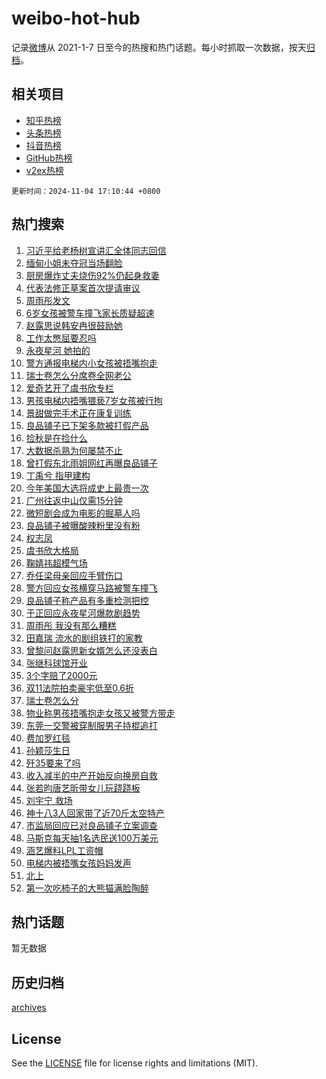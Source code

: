 # weibo-hot-hub

记录[微博](https://www.weibo.com)从 2021-1-7 日至今的热搜和热门话题。每小时抓取一次数据，按天[归档](archives)。

## 相关项目

- [知乎热榜](https://github.com/lonnyzhang423/zhihu-hot-hub)
- [头条热榜](https://github.com/lonnyzhang423/toutiao-hot-hub)
- [抖音热榜](https://github.com/lonnyzhang423/douyin-hot-hub)
- [GitHub热榜](https://github.com/lonnyzhang423/github-hot-hub)
- [v2ex热榜](https://github.com/lonnyzhang423/v2ex-hot-hub)


`更新时间：2024-11-04 17:10:44 +0800`

## 热门搜索

1. [习近平给老杨树宣讲汇全体同志回信](https://m.weibo.cn/search?containerid=100103type%3D1%26t%3D10%26q%3D%23%E4%B9%A0%E8%BF%91%E5%B9%B3%E7%BB%99%E8%80%81%E6%9D%A8%E6%A0%91%E5%AE%A3%E8%AE%B2%E6%B1%87%E5%85%A8%E4%BD%93%E5%90%8C%E5%BF%97%E5%9B%9E%E4%BF%A1%23&stream_entry_id=51&isnewpage=1&extparam=seat%3D1%26cate%3D10103%26pos%3D0%26q%3D%2523%25E4%25B9%25A0%25E8%25BF%2591%25E5%25B9%25B3%25E7%25BB%2599%25E8%2580%2581%25E6%259D%25A8%25E6%25A0%2591%25E5%25AE%25A3%25E8%25AE%25B2%25E6%25B1%2587%25E5%2585%25A8%25E4%25BD%2593%25E5%2590%258C%25E5%25BF%2597%25E5%259B%259E%25E4%25BF%25A1%2523%26filter_type%3Drealtimehot%26stream_entry_id%3D51%26c_type%3D51%26dgr%3D0%26display_time%3D1730711443%26pre_seqid%3D173071144321400590113)
1. [缅甸小姐未夺冠当场翻脸](https://m.weibo.cn/search?containerid=100103type%3D1%26t%3D10%26q%3D%23%E7%BC%85%E7%94%B8%E5%B0%8F%E5%A7%90%E6%9C%AA%E5%A4%BA%E5%86%A0%E5%BD%93%E5%9C%BA%E7%BF%BB%E8%84%B8%23&stream_entry_id=31&isnewpage=1&extparam=seat%3D1%26cate%3D5001%26stream_entry_id%3D31%26lcate%3D5001%26pos%3D0%26realpos%3D1%26q%3D%2523%25E7%25BC%2585%25E7%2594%25B8%25E5%25B0%258F%25E5%25A7%2590%25E6%259C%25AA%25E5%25A4%25BA%25E5%2586%25A0%25E5%25BD%2593%25E5%259C%25BA%25E7%25BF%25BB%25E8%2584%25B8%2523%26dgr%3D0%26c_type%3D31%26band_rank%3D1%26flag%3D1%26filter_type%3Drealtimehot%26display_time%3D1730711443%26pre_seqid%3D173071144321400590113)
1. [厨房爆炸丈夫烧伤92%仍起身救妻](https://m.weibo.cn/search?containerid=100103type%3D1%26t%3D10%26q%3D%23%E5%8E%A8%E6%88%BF%E7%88%86%E7%82%B8%E4%B8%88%E5%A4%AB%E7%83%A7%E4%BC%A492%25%E4%BB%8D%E8%B5%B7%E8%BA%AB%E6%95%91%E5%A6%BB%23&stream_entry_id=31&isnewpage=1&extparam=seat%3D1%26cate%3D5001%26stream_entry_id%3D31%26lcate%3D5001%26pos%3D1%26realpos%3D2%26q%3D%2523%25E5%258E%25A8%25E6%2588%25BF%25E7%2588%2586%25E7%2582%25B8%25E4%25B8%2588%25E5%25A4%25AB%25E7%2583%25A7%25E4%25BC%25A492%2525%25E4%25BB%258D%25E8%25B5%25B7%25E8%25BA%25AB%25E6%2595%2591%25E5%25A6%25BB%2523%26dgr%3D0%26c_type%3D31%26band_rank%3D2%26flag%3D1%26filter_type%3Drealtimehot%26display_time%3D1730711443%26pre_seqid%3D173071144321400590113)
1. [代表法修正草案首次提请审议](https://m.weibo.cn/search?containerid=100103type%3D1%26t%3D10%26q%3D%23%E4%BB%A3%E8%A1%A8%E6%B3%95%E4%BF%AE%E6%AD%A3%E8%8D%89%E6%A1%88%E9%A6%96%E6%AC%A1%E6%8F%90%E8%AF%B7%E5%AE%A1%E8%AE%AE%23&stream_entry_id=31&isnewpage=1&extparam=seat%3D1%26cate%3D5001%26stream_entry_id%3D31%26lcate%3D5001%26pos%3D2%26realpos%3D3%26q%3D%2523%25E4%25BB%25A3%25E8%25A1%25A8%25E6%25B3%2595%25E4%25BF%25AE%25E6%25AD%25A3%25E8%258D%2589%25E6%25A1%2588%25E9%25A6%2596%25E6%25AC%25A1%25E6%258F%2590%25E8%25AF%25B7%25E5%25AE%25A1%25E8%25AE%25AE%2523%26dgr%3D0%26c_type%3D31%26band_rank%3D3%26flag%3D1%26filter_type%3Drealtimehot%26display_time%3D1730711443%26pre_seqid%3D173071144321400590113)
1. [周雨彤发文](https://m.weibo.cn/search?containerid=100103type%3D1%26t%3D10%26q%3D%23%E5%91%A8%E9%9B%A8%E5%BD%A4%E5%8F%91%E6%96%87%23&stream_entry_id=31&isnewpage=1&extparam=seat%3D1%26cate%3D5001%26stream_entry_id%3D31%26lcate%3D5001%26pos%3D3%26realpos%3D4%26q%3D%2523%25E5%2591%25A8%25E9%259B%25A8%25E5%25BD%25A4%25E5%258F%2591%25E6%2596%2587%2523%26dgr%3D0%26c_type%3D31%26band_rank%3D4%26flag%3D2%26filter_type%3Drealtimehot%26display_time%3D1730711443%26pre_seqid%3D173071144321400590113)
1. [6岁女孩被警车撞飞家长质疑超速](https://m.weibo.cn/search?containerid=100103type%3D1%26t%3D10%26q%3D%236%E5%B2%81%E5%A5%B3%E5%AD%A9%E8%A2%AB%E8%AD%A6%E8%BD%A6%E6%92%9E%E9%A3%9E%E5%AE%B6%E9%95%BF%E8%B4%A8%E7%96%91%E8%B6%85%E9%80%9F%23&stream_entry_id=31&isnewpage=1&extparam=seat%3D1%26cate%3D5001%26stream_entry_id%3D31%26lcate%3D5001%26pos%3D4%26realpos%3D5%26q%3D%25236%25E5%25B2%2581%25E5%25A5%25B3%25E5%25AD%25A9%25E8%25A2%25AB%25E8%25AD%25A6%25E8%25BD%25A6%25E6%2592%259E%25E9%25A3%259E%25E5%25AE%25B6%25E9%2595%25BF%25E8%25B4%25A8%25E7%2596%2591%25E8%25B6%2585%25E9%2580%259F%2523%26dgr%3D0%26c_type%3D31%26band_rank%3D5%26flag%3D1%26filter_type%3Drealtimehot%26display_time%3D1730711443%26pre_seqid%3D173071144321400590113)
1. [赵露思说韩安冉很鼓励她](https://m.weibo.cn/search?containerid=100103type%3D1%26t%3D10%26q%3D%23%E8%B5%B5%E9%9C%B2%E6%80%9D%E8%AF%B4%E9%9F%A9%E5%AE%89%E5%86%89%E5%BE%88%E9%BC%93%E5%8A%B1%E5%A5%B9%23&stream_entry_id=31&isnewpage=1&extparam=seat%3D1%26cate%3D5001%26stream_entry_id%3D31%26lcate%3D5001%26pos%3D5%26realpos%3D6%26q%3D%2523%25E8%25B5%25B5%25E9%259C%25B2%25E6%2580%259D%25E8%25AF%25B4%25E9%259F%25A9%25E5%25AE%2589%25E5%2586%2589%25E5%25BE%2588%25E9%25BC%2593%25E5%258A%25B1%25E5%25A5%25B9%2523%26dgr%3D0%26c_type%3D31%26band_rank%3D6%26flag%3D2%26filter_type%3Drealtimehot%26display_time%3D1730711443%26pre_seqid%3D173071144321400590113)
1. [工作太憋屈要忍吗](https://m.weibo.cn/search?containerid=100103type%3D1%26t%3D10%26q%3D%23%E5%B7%A5%E4%BD%9C%E5%A4%AA%E6%86%8B%E5%B1%88%E8%A6%81%E5%BF%8D%E5%90%97%23&stream_entry_id=31&isnewpage=1&extparam=seat%3D1%26cate%3D5001%26stream_entry_id%3D31%26lcate%3D5001%26is_ad_pos%3D1%26topic_ad%3D1%26pos%3D6%26q%3D%2523%25E5%25B7%25A5%25E4%25BD%259C%25E5%25A4%25AA%25E6%2586%258B%25E5%25B1%2588%25E8%25A6%2581%25E5%25BF%258D%25E5%2590%2597%2523%26dgr%3D0%26adid%3D262744%26c_type%3D31%26band_rank%3D7%26filter_type%3Drealtimehot%26display_time%3D1730711443%26pre_seqid%3D173071144321400590113)
1. [永夜星河 她拍的](https://m.weibo.cn/search?containerid=100103type%3D1%26t%3D10%26q%3D%E6%B0%B8%E5%A4%9C%E6%98%9F%E6%B2%B3+%E5%A5%B9%E6%8B%8D%E7%9A%84&stream_entry_id=31&isnewpage=1&extparam=seat%3D1%26cate%3D5001%26stream_entry_id%3D31%26lcate%3D5001%26pos%3D7%26realpos%3D7%26q%3D%25E6%25B0%25B8%25E5%25A4%259C%25E6%2598%259F%25E6%25B2%25B3%2520%25E5%25A5%25B9%25E6%258B%258D%25E7%259A%2584%26dgr%3D0%26c_type%3D31%26band_rank%3D7%26flag%3D1%26filter_type%3Drealtimehot%26display_time%3D1730711443%26pre_seqid%3D173071144321400590113)
1. [警方通报电梯内小女孩被捂嘴抱走](https://m.weibo.cn/search?containerid=100103type%3D1%26t%3D10%26q%3D%23%E8%AD%A6%E6%96%B9%E9%80%9A%E6%8A%A5%E7%94%B5%E6%A2%AF%E5%86%85%E5%B0%8F%E5%A5%B3%E5%AD%A9%E8%A2%AB%E6%8D%82%E5%98%B4%E6%8A%B1%E8%B5%B0%23&stream_entry_id=31&isnewpage=1&extparam=seat%3D1%26cate%3D5001%26stream_entry_id%3D31%26lcate%3D5001%26pos%3D8%26realpos%3D8%26q%3D%2523%25E8%25AD%25A6%25E6%2596%25B9%25E9%2580%259A%25E6%258A%25A5%25E7%2594%25B5%25E6%25A2%25AF%25E5%2586%2585%25E5%25B0%258F%25E5%25A5%25B3%25E5%25AD%25A9%25E8%25A2%25AB%25E6%258D%2582%25E5%2598%25B4%25E6%258A%25B1%25E8%25B5%25B0%2523%26dgr%3D0%26c_type%3D31%26band_rank%3D8%26flag%3D0%26filter_type%3Drealtimehot%26display_time%3D1730711443%26pre_seqid%3D173071144321400590113)
1. [瑞士卷怎么分席卷全网老公](https://m.weibo.cn/search?containerid=100103type%3D1%26t%3D10%26q%3D%23%E7%91%9E%E5%A3%AB%E5%8D%B7%E6%80%8E%E4%B9%88%E5%88%86%E5%B8%AD%E5%8D%B7%E5%85%A8%E7%BD%91%E8%80%81%E5%85%AC%23&stream_entry_id=31&isnewpage=1&extparam=seat%3D1%26cate%3D5001%26stream_entry_id%3D31%26lcate%3D5001%26pos%3D9%26realpos%3D9%26q%3D%2523%25E7%2591%259E%25E5%25A3%25AB%25E5%258D%25B7%25E6%2580%258E%25E4%25B9%2588%25E5%2588%2586%25E5%25B8%25AD%25E5%258D%25B7%25E5%2585%25A8%25E7%25BD%2591%25E8%2580%2581%25E5%2585%25AC%2523%26dgr%3D0%26c_type%3D31%26band_rank%3D9%26flag%3D0%26filter_type%3Drealtimehot%26display_time%3D1730711443%26pre_seqid%3D173071144321400590113)
1. [爱奇艺开了虞书欣专栏](https://m.weibo.cn/search?containerid=100103type%3D1%26t%3D10%26q%3D%23%E7%88%B1%E5%A5%87%E8%89%BA%E5%BC%80%E4%BA%86%E8%99%9E%E4%B9%A6%E6%AC%A3%E4%B8%93%E6%A0%8F%23&stream_entry_id=31&isnewpage=1&extparam=seat%3D1%26cate%3D5001%26stream_entry_id%3D31%26lcate%3D5001%26pos%3D10%26realpos%3D10%26q%3D%2523%25E7%2588%25B1%25E5%25A5%2587%25E8%2589%25BA%25E5%25BC%2580%25E4%25BA%2586%25E8%2599%259E%25E4%25B9%25A6%25E6%25AC%25A3%25E4%25B8%2593%25E6%25A0%258F%2523%26dgr%3D0%26c_type%3D31%26band_rank%3D10%26flag%3D1%26filter_type%3Drealtimehot%26display_time%3D1730711443%26pre_seqid%3D173071144321400590113)
1. [男孩电梯内捂嘴猥亵7岁女孩被行拘](https://m.weibo.cn/search?containerid=100103type%3D1%26t%3D10%26q%3D%23%E7%94%B7%E5%AD%A9%E7%94%B5%E6%A2%AF%E5%86%85%E6%8D%82%E5%98%B4%E7%8C%A5%E4%BA%B57%E5%B2%81%E5%A5%B3%E5%AD%A9%E8%A2%AB%E8%A1%8C%E6%8B%98%23&stream_entry_id=31&isnewpage=1&extparam=seat%3D1%26cate%3D5001%26stream_entry_id%3D31%26lcate%3D5001%26pos%3D11%26realpos%3D11%26q%3D%2523%25E7%2594%25B7%25E5%25AD%25A9%25E7%2594%25B5%25E6%25A2%25AF%25E5%2586%2585%25E6%258D%2582%25E5%2598%25B4%25E7%258C%25A5%25E4%25BA%25B57%25E5%25B2%2581%25E5%25A5%25B3%25E5%25AD%25A9%25E8%25A2%25AB%25E8%25A1%258C%25E6%258B%2598%2523%26dgr%3D0%26c_type%3D31%26band_rank%3D11%26flag%3D0%26filter_type%3Drealtimehot%26display_time%3D1730711443%26pre_seqid%3D173071144321400590113)
1. [景甜做完手术正在康复训练](https://m.weibo.cn/search?containerid=100103type%3D1%26t%3D10%26q%3D%23%E6%99%AF%E7%94%9C%E5%81%9A%E5%AE%8C%E6%89%8B%E6%9C%AF%E6%AD%A3%E5%9C%A8%E5%BA%B7%E5%A4%8D%E8%AE%AD%E7%BB%83%23&stream_entry_id=31&isnewpage=1&extparam=seat%3D1%26cate%3D5001%26stream_entry_id%3D31%26lcate%3D5001%26pos%3D12%26realpos%3D12%26q%3D%2523%25E6%2599%25AF%25E7%2594%259C%25E5%2581%259A%25E5%25AE%258C%25E6%2589%258B%25E6%259C%25AF%25E6%25AD%25A3%25E5%259C%25A8%25E5%25BA%25B7%25E5%25A4%258D%25E8%25AE%25AD%25E7%25BB%2583%2523%26dgr%3D0%26c_type%3D31%26band_rank%3D12%26flag%3D2%26filter_type%3Drealtimehot%26display_time%3D1730711443%26pre_seqid%3D173071144321400590113)
1. [良品铺子已下架多款被打假产品](https://m.weibo.cn/search?containerid=100103type%3D1%26t%3D10%26q%3D%23%E8%89%AF%E5%93%81%E9%93%BA%E5%AD%90%E5%B7%B2%E4%B8%8B%E6%9E%B6%E5%A4%9A%E6%AC%BE%E8%A2%AB%E6%89%93%E5%81%87%E4%BA%A7%E5%93%81%23&stream_entry_id=31&isnewpage=1&extparam=seat%3D1%26cate%3D5001%26stream_entry_id%3D31%26lcate%3D5001%26pos%3D13%26realpos%3D13%26q%3D%2523%25E8%2589%25AF%25E5%2593%2581%25E9%2593%25BA%25E5%25AD%2590%25E5%25B7%25B2%25E4%25B8%258B%25E6%259E%25B6%25E5%25A4%259A%25E6%25AC%25BE%25E8%25A2%25AB%25E6%2589%2593%25E5%2581%2587%25E4%25BA%25A7%25E5%2593%2581%2523%26dgr%3D0%26c_type%3D31%26band_rank%3D13%26flag%3D1%26filter_type%3Drealtimehot%26display_time%3D1730711443%26pre_seqid%3D173071144321400590113)
1. [捡秋是在捡什么](https://m.weibo.cn/search?containerid=100103type%3D1%26t%3D10%26q%3D%E6%8D%A1%E7%A7%8B%E6%98%AF%E5%9C%A8%E6%8D%A1%E4%BB%80%E4%B9%88&stream_entry_id=31&isnewpage=1&extparam=seat%3D1%26cate%3D5001%26stream_entry_id%3D31%26lcate%3D5001%26flag%3D0%26band_rank%3D14%26pos%3D14%26q%3D%25E6%258D%25A1%25E7%25A7%258B%25E6%2598%25AF%25E5%259C%25A8%25E6%258D%25A1%25E4%25BB%2580%25E4%25B9%2588%26dgr%3D0%26adid%3D263046%26c_type%3D31%26realpos%3D14%26filter_type%3Drealtimehot%26display_time%3D1730711443%26pre_seqid%3D173071144321400590113)
1. [大数据杀熟为何屡禁不止](https://m.weibo.cn/search?containerid=100103type%3D1%26t%3D10%26q%3D%23%E5%A4%A7%E6%95%B0%E6%8D%AE%E6%9D%80%E7%86%9F%E4%B8%BA%E4%BD%95%E5%B1%A1%E7%A6%81%E4%B8%8D%E6%AD%A2%23&stream_entry_id=31&isnewpage=1&extparam=seat%3D1%26cate%3D5001%26stream_entry_id%3D31%26lcate%3D5001%26pos%3D15%26realpos%3D15%26q%3D%2523%25E5%25A4%25A7%25E6%2595%25B0%25E6%258D%25AE%25E6%259D%2580%25E7%2586%259F%25E4%25B8%25BA%25E4%25BD%2595%25E5%25B1%25A1%25E7%25A6%2581%25E4%25B8%258D%25E6%25AD%25A2%2523%26dgr%3D0%26c_type%3D31%26band_rank%3D15%26flag%3D1%26filter_type%3Drealtimehot%26display_time%3D1730711443%26pre_seqid%3D173071144321400590113)
1. [曾打假东北雨姐网红再曝良品铺子](https://m.weibo.cn/search?containerid=100103type%3D1%26t%3D10%26q%3D%23%E6%9B%BE%E6%89%93%E5%81%87%E4%B8%9C%E5%8C%97%E9%9B%A8%E5%A7%90%E7%BD%91%E7%BA%A2%E5%86%8D%E6%9B%9D%E8%89%AF%E5%93%81%E9%93%BA%E5%AD%90%23&stream_entry_id=31&isnewpage=1&extparam=seat%3D1%26cate%3D5001%26stream_entry_id%3D31%26lcate%3D5001%26pos%3D16%26realpos%3D16%26q%3D%2523%25E6%259B%25BE%25E6%2589%2593%25E5%2581%2587%25E4%25B8%259C%25E5%258C%2597%25E9%259B%25A8%25E5%25A7%2590%25E7%25BD%2591%25E7%25BA%25A2%25E5%2586%258D%25E6%259B%259D%25E8%2589%25AF%25E5%2593%2581%25E9%2593%25BA%25E5%25AD%2590%2523%26dgr%3D0%26c_type%3D31%26band_rank%3D16%26flag%3D1%26filter_type%3Drealtimehot%26display_time%3D1730711443%26pre_seqid%3D173071144321400590113)
1. [丁禹兮 指甲建构](https://m.weibo.cn/search?containerid=100103type%3D1%26t%3D10%26q%3D%E4%B8%81%E7%A6%B9%E5%85%AE+%E6%8C%87%E7%94%B2%E5%BB%BA%E6%9E%84&stream_entry_id=31&isnewpage=1&extparam=seat%3D1%26cate%3D5001%26stream_entry_id%3D31%26lcate%3D5001%26pos%3D17%26realpos%3D17%26q%3D%25E4%25B8%2581%25E7%25A6%25B9%25E5%2585%25AE%2520%25E6%258C%2587%25E7%2594%25B2%25E5%25BB%25BA%25E6%259E%2584%26dgr%3D0%26c_type%3D31%26band_rank%3D17%26flag%3D2%26filter_type%3Drealtimehot%26display_time%3D1730711443%26pre_seqid%3D173071144321400590113)
1. [今年美国大选将成史上最贵一次](https://m.weibo.cn/search?containerid=100103type%3D1%26t%3D10%26q%3D%23%E4%BB%8A%E5%B9%B4%E7%BE%8E%E5%9B%BD%E5%A4%A7%E9%80%89%E5%B0%86%E6%88%90%E5%8F%B2%E4%B8%8A%E6%9C%80%E8%B4%B5%E4%B8%80%E6%AC%A1%23&stream_entry_id=31&isnewpage=1&extparam=seat%3D1%26cate%3D5001%26stream_entry_id%3D31%26lcate%3D5001%26pos%3D18%26realpos%3D18%26q%3D%2523%25E4%25BB%258A%25E5%25B9%25B4%25E7%25BE%258E%25E5%259B%25BD%25E5%25A4%25A7%25E9%2580%2589%25E5%25B0%2586%25E6%2588%2590%25E5%258F%25B2%25E4%25B8%258A%25E6%259C%2580%25E8%25B4%25B5%25E4%25B8%2580%25E6%25AC%25A1%2523%26dgr%3D0%26c_type%3D31%26band_rank%3D18%26flag%3D0%26filter_type%3Drealtimehot%26display_time%3D1730711443%26pre_seqid%3D173071144321400590113)
1. [广州往返中山仅需15分钟](https://m.weibo.cn/search?containerid=100103type%3D1%26t%3D10%26q%3D%23%E5%B9%BF%E5%B7%9E%E5%BE%80%E8%BF%94%E4%B8%AD%E5%B1%B1%E4%BB%85%E9%9C%8015%E5%88%86%E9%92%9F%23&stream_entry_id=31&isnewpage=1&extparam=seat%3D1%26cate%3D5001%26stream_entry_id%3D31%26lcate%3D5001%26pos%3D19%26realpos%3D19%26q%3D%2523%25E5%25B9%25BF%25E5%25B7%259E%25E5%25BE%2580%25E8%25BF%2594%25E4%25B8%25AD%25E5%25B1%25B1%25E4%25BB%2585%25E9%259C%258015%25E5%2588%2586%25E9%2592%259F%2523%26dgr%3D0%26c_type%3D31%26band_rank%3D19%26flag%3D1%26filter_type%3Drealtimehot%26display_time%3D1730711443%26pre_seqid%3D173071144321400590113)
1. [微短剧会成为电影的掘墓人吗](https://m.weibo.cn/search?containerid=100103type%3D1%26t%3D10%26q%3D%23%E5%BE%AE%E7%9F%AD%E5%89%A7%E4%BC%9A%E6%88%90%E4%B8%BA%E7%94%B5%E5%BD%B1%E7%9A%84%E6%8E%98%E5%A2%93%E4%BA%BA%E5%90%97%23&stream_entry_id=31&isnewpage=1&extparam=seat%3D1%26cate%3D5001%26stream_entry_id%3D31%26lcate%3D5001%26pos%3D20%26realpos%3D20%26q%3D%2523%25E5%25BE%25AE%25E7%259F%25AD%25E5%2589%25A7%25E4%25BC%259A%25E6%2588%2590%25E4%25B8%25BA%25E7%2594%25B5%25E5%25BD%25B1%25E7%259A%2584%25E6%258E%2598%25E5%25A2%2593%25E4%25BA%25BA%25E5%2590%2597%2523%26dgr%3D0%26c_type%3D31%26band_rank%3D20%26flag%3D1%26filter_type%3Drealtimehot%26display_time%3D1730711443%26pre_seqid%3D173071144321400590113)
1. [良品铺子被曝酸辣粉里没有粉](https://m.weibo.cn/search?containerid=100103type%3D1%26t%3D10%26q%3D%23%E8%89%AF%E5%93%81%E9%93%BA%E5%AD%90%E8%A2%AB%E6%9B%9D%E9%85%B8%E8%BE%A3%E7%B2%89%E9%87%8C%E6%B2%A1%E6%9C%89%E7%B2%89%23&stream_entry_id=31&isnewpage=1&extparam=seat%3D1%26cate%3D5001%26stream_entry_id%3D31%26lcate%3D5001%26pos%3D21%26realpos%3D21%26q%3D%2523%25E8%2589%25AF%25E5%2593%2581%25E9%2593%25BA%25E5%25AD%2590%25E8%25A2%25AB%25E6%259B%259D%25E9%2585%25B8%25E8%25BE%25A3%25E7%25B2%2589%25E9%2587%258C%25E6%25B2%25A1%25E6%259C%2589%25E7%25B2%2589%2523%26dgr%3D0%26c_type%3D31%26band_rank%3D21%26flag%3D2%26filter_type%3Drealtimehot%26display_time%3D1730711443%26pre_seqid%3D173071144321400590113)
1. [权志凤](https://m.weibo.cn/search?containerid=100103type%3D1%26t%3D10%26q%3D%E6%9D%83%E5%BF%97%E5%87%A4&stream_entry_id=31&isnewpage=1&extparam=seat%3D1%26cate%3D5001%26stream_entry_id%3D31%26lcate%3D5001%26pos%3D22%26realpos%3D22%26q%3D%25E6%259D%2583%25E5%25BF%2597%25E5%2587%25A4%26dgr%3D0%26c_type%3D31%26band_rank%3D22%26flag%3D2%26filter_type%3Drealtimehot%26display_time%3D1730711443%26pre_seqid%3D173071144321400590113)
1. [虞书欣大格局](https://m.weibo.cn/search?containerid=100103type%3D1%26t%3D10%26q%3D%23%E8%99%9E%E4%B9%A6%E6%AC%A3%E5%A4%A7%E6%A0%BC%E5%B1%80%23&stream_entry_id=31&isnewpage=1&extparam=seat%3D1%26cate%3D5001%26stream_entry_id%3D31%26lcate%3D5001%26pos%3D23%26realpos%3D23%26q%3D%2523%25E8%2599%259E%25E4%25B9%25A6%25E6%25AC%25A3%25E5%25A4%25A7%25E6%25A0%25BC%25E5%25B1%2580%2523%26dgr%3D0%26c_type%3D31%26band_rank%3D23%26flag%3D1%26filter_type%3Drealtimehot%26display_time%3D1730711443%26pre_seqid%3D173071144321400590113)
1. [鞠婧祎超模气场](https://m.weibo.cn/search?containerid=100103type%3D1%26t%3D10%26q%3D%23%E9%9E%A0%E5%A9%A7%E7%A5%8E%E8%B6%85%E6%A8%A1%E6%B0%94%E5%9C%BA%23&stream_entry_id=31&isnewpage=1&extparam=seat%3D1%26cate%3D5001%26stream_entry_id%3D31%26lcate%3D5001%26pos%3D24%26realpos%3D24%26q%3D%2523%25E9%259E%25A0%25E5%25A9%25A7%25E7%25A5%258E%25E8%25B6%2585%25E6%25A8%25A1%25E6%25B0%2594%25E5%259C%25BA%2523%26dgr%3D0%26c_type%3D31%26band_rank%3D24%26flag%3D1%26filter_type%3Drealtimehot%26display_time%3D1730711443%26pre_seqid%3D173071144321400590113)
1. [乔任梁母亲回应手臂伤口](https://m.weibo.cn/search?containerid=100103type%3D1%26t%3D10%26q%3D%23%E4%B9%94%E4%BB%BB%E6%A2%81%E6%AF%8D%E4%BA%B2%E5%9B%9E%E5%BA%94%E6%89%8B%E8%87%82%E4%BC%A4%E5%8F%A3%23&stream_entry_id=31&isnewpage=1&extparam=seat%3D1%26cate%3D5001%26stream_entry_id%3D31%26lcate%3D5001%26pos%3D25%26realpos%3D25%26q%3D%2523%25E4%25B9%2594%25E4%25BB%25BB%25E6%25A2%2581%25E6%25AF%258D%25E4%25BA%25B2%25E5%259B%259E%25E5%25BA%2594%25E6%2589%258B%25E8%2587%2582%25E4%25BC%25A4%25E5%258F%25A3%2523%26dgr%3D0%26c_type%3D31%26band_rank%3D25%26flag%3D0%26filter_type%3Drealtimehot%26display_time%3D1730711443%26pre_seqid%3D173071144321400590113)
1. [警方回应女孩横穿马路被警车撞飞](https://m.weibo.cn/search?containerid=100103type%3D1%26t%3D10%26q%3D%23%E8%AD%A6%E6%96%B9%E5%9B%9E%E5%BA%94%E5%A5%B3%E5%AD%A9%E6%A8%AA%E7%A9%BF%E9%A9%AC%E8%B7%AF%E8%A2%AB%E8%AD%A6%E8%BD%A6%E6%92%9E%E9%A3%9E%23&stream_entry_id=31&isnewpage=1&extparam=seat%3D1%26cate%3D5001%26stream_entry_id%3D31%26lcate%3D5001%26pos%3D26%26realpos%3D26%26q%3D%2523%25E8%25AD%25A6%25E6%2596%25B9%25E5%259B%259E%25E5%25BA%2594%25E5%25A5%25B3%25E5%25AD%25A9%25E6%25A8%25AA%25E7%25A9%25BF%25E9%25A9%25AC%25E8%25B7%25AF%25E8%25A2%25AB%25E8%25AD%25A6%25E8%25BD%25A6%25E6%2592%259E%25E9%25A3%259E%2523%26dgr%3D0%26c_type%3D31%26band_rank%3D26%26flag%3D0%26filter_type%3Drealtimehot%26display_time%3D1730711443%26pre_seqid%3D173071144321400590113)
1. [良品铺子称产品有多重检测把控](https://m.weibo.cn/search?containerid=100103type%3D1%26t%3D10%26q%3D%23%E8%89%AF%E5%93%81%E9%93%BA%E5%AD%90%E7%A7%B0%E4%BA%A7%E5%93%81%E6%9C%89%E5%A4%9A%E9%87%8D%E6%A3%80%E6%B5%8B%E6%8A%8A%E6%8E%A7%23&stream_entry_id=31&isnewpage=1&extparam=seat%3D1%26cate%3D5001%26stream_entry_id%3D31%26lcate%3D5001%26pos%3D27%26realpos%3D27%26q%3D%2523%25E8%2589%25AF%25E5%2593%2581%25E9%2593%25BA%25E5%25AD%2590%25E7%25A7%25B0%25E4%25BA%25A7%25E5%2593%2581%25E6%259C%2589%25E5%25A4%259A%25E9%2587%258D%25E6%25A3%2580%25E6%25B5%258B%25E6%258A%258A%25E6%258E%25A7%2523%26dgr%3D0%26c_type%3D31%26band_rank%3D27%26flag%3D1%26filter_type%3Drealtimehot%26display_time%3D1730711443%26pre_seqid%3D173071144321400590113)
1. [于正回应永夜星河爆款剧趋势](https://m.weibo.cn/search?containerid=100103type%3D1%26t%3D10%26q%3D%23%E4%BA%8E%E6%AD%A3%E5%9B%9E%E5%BA%94%E6%B0%B8%E5%A4%9C%E6%98%9F%E6%B2%B3%E7%88%86%E6%AC%BE%E5%89%A7%E8%B6%8B%E5%8A%BF%23&stream_entry_id=31&isnewpage=1&extparam=seat%3D1%26cate%3D5001%26stream_entry_id%3D31%26lcate%3D5001%26pos%3D28%26realpos%3D28%26q%3D%2523%25E4%25BA%258E%25E6%25AD%25A3%25E5%259B%259E%25E5%25BA%2594%25E6%25B0%25B8%25E5%25A4%259C%25E6%2598%259F%25E6%25B2%25B3%25E7%2588%2586%25E6%25AC%25BE%25E5%2589%25A7%25E8%25B6%258B%25E5%258A%25BF%2523%26dgr%3D0%26c_type%3D31%26band_rank%3D28%26flag%3D0%26filter_type%3Drealtimehot%26display_time%3D1730711443%26pre_seqid%3D173071144321400590113)
1. [周雨彤 我没有那么糟糕](https://m.weibo.cn/search?containerid=100103type%3D1%26t%3D10%26q%3D%E5%91%A8%E9%9B%A8%E5%BD%A4+%E6%88%91%E6%B2%A1%E6%9C%89%E9%82%A3%E4%B9%88%E7%B3%9F%E7%B3%95&stream_entry_id=31&isnewpage=1&extparam=seat%3D1%26cate%3D5001%26stream_entry_id%3D31%26lcate%3D5001%26pos%3D29%26realpos%3D29%26q%3D%25E5%2591%25A8%25E9%259B%25A8%25E5%25BD%25A4%2520%25E6%2588%2591%25E6%25B2%25A1%25E6%259C%2589%25E9%2582%25A3%25E4%25B9%2588%25E7%25B3%259F%25E7%25B3%2595%26dgr%3D0%26c_type%3D31%26band_rank%3D29%26flag%3D0%26filter_type%3Drealtimehot%26display_time%3D1730711443%26pre_seqid%3D173071144321400590113)
1. [田嘉瑞 流水的剧组铁打的家教](https://m.weibo.cn/search?containerid=100103type%3D1%26t%3D10%26q%3D%E7%94%B0%E5%98%89%E7%91%9E+%E6%B5%81%E6%B0%B4%E7%9A%84%E5%89%A7%E7%BB%84%E9%93%81%E6%89%93%E7%9A%84%E5%AE%B6%E6%95%99&stream_entry_id=31&isnewpage=1&extparam=seat%3D1%26cate%3D5001%26stream_entry_id%3D31%26lcate%3D5001%26pos%3D30%26realpos%3D30%26q%3D%25E7%2594%25B0%25E5%2598%2589%25E7%2591%259E%2520%25E6%25B5%2581%25E6%25B0%25B4%25E7%259A%2584%25E5%2589%25A7%25E7%25BB%2584%25E9%2593%2581%25E6%2589%2593%25E7%259A%2584%25E5%25AE%25B6%25E6%2595%2599%26dgr%3D0%26c_type%3D31%26band_rank%3D30%26flag%3D1%26filter_type%3Drealtimehot%26display_time%3D1730711443%26pre_seqid%3D173071144321400590113)
1. [曾黎问赵露思新女婿怎么还没表白](https://m.weibo.cn/search?containerid=100103type%3D1%26t%3D10%26q%3D%E6%9B%BE%E9%BB%8E%E9%97%AE%E8%B5%B5%E9%9C%B2%E6%80%9D%E6%96%B0%E5%A5%B3%E5%A9%BF%E6%80%8E%E4%B9%88%E8%BF%98%E6%B2%A1%E8%A1%A8%E7%99%BD&stream_entry_id=31&isnewpage=1&extparam=seat%3D1%26cate%3D5001%26stream_entry_id%3D31%26lcate%3D5001%26pos%3D31%26realpos%3D31%26q%3D%25E6%259B%25BE%25E9%25BB%258E%25E9%2597%25AE%25E8%25B5%25B5%25E9%259C%25B2%25E6%2580%259D%25E6%2596%25B0%25E5%25A5%25B3%25E5%25A9%25BF%25E6%2580%258E%25E4%25B9%2588%25E8%25BF%2598%25E6%25B2%25A1%25E8%25A1%25A8%25E7%2599%25BD%26dgr%3D0%26c_type%3D31%26band_rank%3D31%26flag%3D1%26filter_type%3Drealtimehot%26display_time%3D1730711443%26pre_seqid%3D173071144321400590113)
1. [张继科球馆开业](https://m.weibo.cn/search?containerid=100103type%3D1%26t%3D10%26q%3D%E5%BC%A0%E7%BB%A7%E7%A7%91%E7%90%83%E9%A6%86%E5%BC%80%E4%B8%9A&stream_entry_id=31&isnewpage=1&extparam=seat%3D1%26cate%3D5001%26stream_entry_id%3D31%26lcate%3D5001%26pos%3D32%26realpos%3D32%26q%3D%25E5%25BC%25A0%25E7%25BB%25A7%25E7%25A7%2591%25E7%2590%2583%25E9%25A6%2586%25E5%25BC%2580%25E4%25B8%259A%26dgr%3D0%26c_type%3D31%26band_rank%3D32%26flag%3D0%26filter_type%3Drealtimehot%26display_time%3D1730711443%26pre_seqid%3D173071144321400590113)
1. [3个字赔了2000元](https://m.weibo.cn/search?containerid=100103type%3D1%26t%3D10%26q%3D%233%E4%B8%AA%E5%AD%97%E8%B5%94%E4%BA%862000%E5%85%83%23&stream_entry_id=31&isnewpage=1&extparam=seat%3D1%26cate%3D5001%26stream_entry_id%3D31%26lcate%3D5001%26pos%3D33%26realpos%3D33%26q%3D%25233%25E4%25B8%25AA%25E5%25AD%2597%25E8%25B5%2594%25E4%25BA%25862000%25E5%2585%2583%2523%26dgr%3D0%26c_type%3D31%26band_rank%3D33%26flag%3D0%26filter_type%3Drealtimehot%26display_time%3D1730711443%26pre_seqid%3D173071144321400590113)
1. [双11法院拍卖豪宅低至0.6折](https://m.weibo.cn/search?containerid=100103type%3D1%26t%3D10%26q%3D%23%E5%8F%8C11%E6%B3%95%E9%99%A2%E6%8B%8D%E5%8D%96%E8%B1%AA%E5%AE%85%E4%BD%8E%E8%87%B30.6%E6%8A%98%23&stream_entry_id=31&isnewpage=1&extparam=seat%3D1%26cate%3D5001%26stream_entry_id%3D31%26lcate%3D5001%26flag%3D0%26band_rank%3D34%26pos%3D34%26q%3D%2523%25E5%258F%258C11%25E6%25B3%2595%25E9%2599%25A2%25E6%258B%258D%25E5%258D%2596%25E8%25B1%25AA%25E5%25AE%2585%25E4%25BD%258E%25E8%2587%25B30.6%25E6%258A%2598%2523%26dgr%3D0%26adid%3D263061%26c_type%3D31%26realpos%3D34%26filter_type%3Drealtimehot%26display_time%3D1730711443%26pre_seqid%3D173071144321400590113)
1. [瑞士卷怎么分](https://m.weibo.cn/search?containerid=100103type%3D1%26t%3D10%26q%3D%E7%91%9E%E5%A3%AB%E5%8D%B7%E6%80%8E%E4%B9%88%E5%88%86&stream_entry_id=31&isnewpage=1&extparam=seat%3D1%26cate%3D5001%26stream_entry_id%3D31%26lcate%3D5001%26pos%3D35%26realpos%3D35%26q%3D%25E7%2591%259E%25E5%25A3%25AB%25E5%258D%25B7%25E6%2580%258E%25E4%25B9%2588%25E5%2588%2586%26dgr%3D0%26c_type%3D31%26band_rank%3D35%26flag%3D0%26filter_type%3Drealtimehot%26display_time%3D1730711443%26pre_seqid%3D173071144321400590113)
1. [物业称男孩捂嘴抱走女孩又被警方带走](https://m.weibo.cn/search?containerid=100103type%3D1%26t%3D10%26q%3D%23%E7%89%A9%E4%B8%9A%E7%A7%B0%E7%94%B7%E5%AD%A9%E6%8D%82%E5%98%B4%E6%8A%B1%E8%B5%B0%E5%A5%B3%E5%AD%A9%E5%8F%88%E8%A2%AB%E8%AD%A6%E6%96%B9%E5%B8%A6%E8%B5%B0%23&stream_entry_id=31&isnewpage=1&extparam=seat%3D1%26cate%3D5001%26stream_entry_id%3D31%26lcate%3D5001%26pos%3D36%26realpos%3D36%26q%3D%2523%25E7%2589%25A9%25E4%25B8%259A%25E7%25A7%25B0%25E7%2594%25B7%25E5%25AD%25A9%25E6%258D%2582%25E5%2598%25B4%25E6%258A%25B1%25E8%25B5%25B0%25E5%25A5%25B3%25E5%25AD%25A9%25E5%258F%2588%25E8%25A2%25AB%25E8%25AD%25A6%25E6%2596%25B9%25E5%25B8%25A6%25E8%25B5%25B0%2523%26dgr%3D0%26c_type%3D31%26band_rank%3D36%26flag%3D1%26filter_type%3Drealtimehot%26display_time%3D1730711443%26pre_seqid%3D173071144321400590113)
1. [东莞一交警被穿制服男子持棍追打](https://m.weibo.cn/search?containerid=100103type%3D1%26t%3D10%26q%3D%23%E4%B8%9C%E8%8E%9E%E4%B8%80%E4%BA%A4%E8%AD%A6%E8%A2%AB%E7%A9%BF%E5%88%B6%E6%9C%8D%E7%94%B7%E5%AD%90%E6%8C%81%E6%A3%8D%E8%BF%BD%E6%89%93%23&stream_entry_id=31&isnewpage=1&extparam=seat%3D1%26cate%3D5001%26stream_entry_id%3D31%26lcate%3D5001%26pos%3D37%26realpos%3D37%26q%3D%2523%25E4%25B8%259C%25E8%258E%259E%25E4%25B8%2580%25E4%25BA%25A4%25E8%25AD%25A6%25E8%25A2%25AB%25E7%25A9%25BF%25E5%2588%25B6%25E6%259C%258D%25E7%2594%25B7%25E5%25AD%2590%25E6%258C%2581%25E6%25A3%258D%25E8%25BF%25BD%25E6%2589%2593%2523%26dgr%3D0%26c_type%3D31%26band_rank%3D37%26flag%3D1%26filter_type%3Drealtimehot%26display_time%3D1730711443%26pre_seqid%3D173071144321400590113)
1. [费加罗红毯](https://m.weibo.cn/search?containerid=100103type%3D1%26t%3D10%26q%3D%E8%B4%B9%E5%8A%A0%E7%BD%97%E7%BA%A2%E6%AF%AF&stream_entry_id=31&isnewpage=1&extparam=seat%3D1%26cate%3D5001%26stream_entry_id%3D31%26lcate%3D5001%26pos%3D38%26realpos%3D38%26q%3D%25E8%25B4%25B9%25E5%258A%25A0%25E7%25BD%2597%25E7%25BA%25A2%25E6%25AF%25AF%26dgr%3D0%26c_type%3D31%26band_rank%3D38%26flag%3D1%26filter_type%3Drealtimehot%26display_time%3D1730711443%26pre_seqid%3D173071144321400590113)
1. [孙颖莎生日](https://m.weibo.cn/search?containerid=100103type%3D1%26t%3D10%26q%3D%E5%AD%99%E9%A2%96%E8%8E%8E%E7%94%9F%E6%97%A5&stream_entry_id=31&isnewpage=1&extparam=seat%3D1%26cate%3D5001%26stream_entry_id%3D31%26lcate%3D5001%26pos%3D39%26realpos%3D39%26q%3D%25E5%25AD%2599%25E9%25A2%2596%25E8%258E%258E%25E7%2594%259F%25E6%2597%25A5%26dgr%3D0%26c_type%3D31%26band_rank%3D39%26flag%3D0%26filter_type%3Drealtimehot%26display_time%3D1730711443%26pre_seqid%3D173071144321400590113)
1. [歼35要来了吗](https://m.weibo.cn/search?containerid=100103type%3D1%26t%3D10%26q%3D%23%E6%AD%BC35%E8%A6%81%E6%9D%A5%E4%BA%86%E5%90%97%23&stream_entry_id=31&isnewpage=1&extparam=seat%3D1%26cate%3D5001%26stream_entry_id%3D31%26lcate%3D5001%26pos%3D40%26realpos%3D40%26q%3D%2523%25E6%25AD%25BC35%25E8%25A6%2581%25E6%259D%25A5%25E4%25BA%2586%25E5%2590%2597%2523%26dgr%3D0%26c_type%3D31%26band_rank%3D40%26flag%3D0%26filter_type%3Drealtimehot%26display_time%3D1730711443%26pre_seqid%3D173071144321400590113)
1. [收入减半的中产开始反向换房自救](https://m.weibo.cn/search?containerid=100103type%3D1%26t%3D10%26q%3D%23%E6%94%B6%E5%85%A5%E5%87%8F%E5%8D%8A%E7%9A%84%E4%B8%AD%E4%BA%A7%E5%BC%80%E5%A7%8B%E5%8F%8D%E5%90%91%E6%8D%A2%E6%88%BF%E8%87%AA%E6%95%91%23&stream_entry_id=31&isnewpage=1&extparam=seat%3D1%26cate%3D5001%26stream_entry_id%3D31%26lcate%3D5001%26pos%3D41%26realpos%3D41%26q%3D%2523%25E6%2594%25B6%25E5%2585%25A5%25E5%2587%258F%25E5%258D%258A%25E7%259A%2584%25E4%25B8%25AD%25E4%25BA%25A7%25E5%25BC%2580%25E5%25A7%258B%25E5%258F%258D%25E5%2590%2591%25E6%258D%25A2%25E6%2588%25BF%25E8%2587%25AA%25E6%2595%2591%2523%26dgr%3D0%26c_type%3D31%26band_rank%3D41%26flag%3D0%26filter_type%3Drealtimehot%26display_time%3D1730711443%26pre_seqid%3D173071144321400590113)
1. [张若昀唐艺昕带女儿玩跷跷板](https://m.weibo.cn/search?containerid=100103type%3D1%26t%3D10%26q%3D%23%E5%BC%A0%E8%8B%A5%E6%98%80%E5%94%90%E8%89%BA%E6%98%95%E5%B8%A6%E5%A5%B3%E5%84%BF%E7%8E%A9%E8%B7%B7%E8%B7%B7%E6%9D%BF%23&stream_entry_id=31&isnewpage=1&extparam=seat%3D1%26cate%3D5001%26stream_entry_id%3D31%26lcate%3D5001%26pos%3D42%26realpos%3D42%26q%3D%2523%25E5%25BC%25A0%25E8%258B%25A5%25E6%2598%2580%25E5%2594%2590%25E8%2589%25BA%25E6%2598%2595%25E5%25B8%25A6%25E5%25A5%25B3%25E5%2584%25BF%25E7%258E%25A9%25E8%25B7%25B7%25E8%25B7%25B7%25E6%259D%25BF%2523%26dgr%3D0%26c_type%3D31%26band_rank%3D42%26flag%3D0%26filter_type%3Drealtimehot%26display_time%3D1730711443%26pre_seqid%3D173071144321400590113)
1. [刘宇宁 救场](https://m.weibo.cn/search?containerid=100103type%3D1%26t%3D10%26q%3D%E5%88%98%E5%AE%87%E5%AE%81+%E6%95%91%E5%9C%BA&stream_entry_id=31&isnewpage=1&extparam=seat%3D1%26cate%3D5001%26stream_entry_id%3D31%26lcate%3D5001%26pos%3D43%26realpos%3D43%26q%3D%25E5%2588%2598%25E5%25AE%2587%25E5%25AE%2581%2520%25E6%2595%2591%25E5%259C%25BA%26dgr%3D0%26c_type%3D31%26band_rank%3D43%26flag%3D0%26filter_type%3Drealtimehot%26display_time%3D1730711443%26pre_seqid%3D173071144321400590113)
1. [神十八3人回家带了近70斤太空特产](https://m.weibo.cn/search?containerid=100103type%3D1%26t%3D10%26q%3D%23%E7%A5%9E%E5%8D%81%E5%85%AB3%E4%BA%BA%E5%9B%9E%E5%AE%B6%E5%B8%A6%E4%BA%86%E8%BF%9170%E6%96%A4%E5%A4%AA%E7%A9%BA%E7%89%B9%E4%BA%A7%23&stream_entry_id=31&isnewpage=1&extparam=seat%3D1%26cate%3D5001%26stream_entry_id%3D31%26lcate%3D5001%26pos%3D44%26realpos%3D44%26q%3D%2523%25E7%25A5%259E%25E5%258D%2581%25E5%2585%25AB3%25E4%25BA%25BA%25E5%259B%259E%25E5%25AE%25B6%25E5%25B8%25A6%25E4%25BA%2586%25E8%25BF%259170%25E6%2596%25A4%25E5%25A4%25AA%25E7%25A9%25BA%25E7%2589%25B9%25E4%25BA%25A7%2523%26dgr%3D0%26c_type%3D31%26band_rank%3D44%26flag%3D0%26filter_type%3Drealtimehot%26display_time%3D1730711443%26pre_seqid%3D173071144321400590113)
1. [市监局回应已对良品铺子立案调查](https://m.weibo.cn/search?containerid=100103type%3D1%26t%3D10%26q%3D%23%E5%B8%82%E7%9B%91%E5%B1%80%E5%9B%9E%E5%BA%94%E5%B7%B2%E5%AF%B9%E8%89%AF%E5%93%81%E9%93%BA%E5%AD%90%E7%AB%8B%E6%A1%88%E8%B0%83%E6%9F%A5%23&stream_entry_id=31&isnewpage=1&extparam=seat%3D1%26cate%3D5001%26stream_entry_id%3D31%26lcate%3D5001%26pos%3D45%26realpos%3D45%26q%3D%2523%25E5%25B8%2582%25E7%259B%2591%25E5%25B1%2580%25E5%259B%259E%25E5%25BA%2594%25E5%25B7%25B2%25E5%25AF%25B9%25E8%2589%25AF%25E5%2593%2581%25E9%2593%25BA%25E5%25AD%2590%25E7%25AB%258B%25E6%25A1%2588%25E8%25B0%2583%25E6%259F%25A5%2523%26dgr%3D0%26c_type%3D31%26band_rank%3D45%26flag%3D1%26filter_type%3Drealtimehot%26display_time%3D1730711443%26pre_seqid%3D173071144321400590113)
1. [马斯克每天抽1名选民送100万美元](https://m.weibo.cn/search?containerid=100103type%3D1%26t%3D10%26q%3D%23%E9%A9%AC%E6%96%AF%E5%85%8B%E6%AF%8F%E5%A4%A9%E6%8A%BD1%E5%90%8D%E9%80%89%E6%B0%91%E9%80%81100%E4%B8%87%E7%BE%8E%E5%85%83%23&stream_entry_id=31&isnewpage=1&extparam=seat%3D1%26cate%3D5001%26stream_entry_id%3D31%26lcate%3D5001%26pos%3D46%26realpos%3D46%26q%3D%2523%25E9%25A9%25AC%25E6%2596%25AF%25E5%2585%258B%25E6%25AF%258F%25E5%25A4%25A9%25E6%258A%25BD1%25E5%2590%258D%25E9%2580%2589%25E6%25B0%2591%25E9%2580%2581100%25E4%25B8%2587%25E7%25BE%258E%25E5%2585%2583%2523%26dgr%3D0%26c_type%3D31%26band_rank%3D46%26flag%3D0%26filter_type%3Drealtimehot%26display_time%3D1730711443%26pre_seqid%3D173071144321400590113)
1. [涵艺爆料LPL工资帽](https://m.weibo.cn/search?containerid=100103type%3D1%26t%3D10%26q%3D%23%E6%B6%B5%E8%89%BA%E7%88%86%E6%96%99LPL%E5%B7%A5%E8%B5%84%E5%B8%BD%23&stream_entry_id=31&isnewpage=1&extparam=seat%3D1%26cate%3D5001%26stream_entry_id%3D31%26lcate%3D5001%26pos%3D47%26realpos%3D47%26q%3D%2523%25E6%25B6%25B5%25E8%2589%25BA%25E7%2588%2586%25E6%2596%2599LPL%25E5%25B7%25A5%25E8%25B5%2584%25E5%25B8%25BD%2523%26dgr%3D0%26c_type%3D31%26band_rank%3D47%26flag%3D0%26filter_type%3Drealtimehot%26display_time%3D1730711443%26pre_seqid%3D173071144321400590113)
1. [电梯内被捂嘴女孩妈妈发声](https://m.weibo.cn/search?containerid=100103type%3D1%26t%3D10%26q%3D%23%E7%94%B5%E6%A2%AF%E5%86%85%E8%A2%AB%E6%8D%82%E5%98%B4%E5%A5%B3%E5%AD%A9%E5%A6%88%E5%A6%88%E5%8F%91%E5%A3%B0%23&stream_entry_id=31&isnewpage=1&extparam=seat%3D1%26cate%3D5001%26stream_entry_id%3D31%26lcate%3D5001%26pos%3D48%26realpos%3D48%26q%3D%2523%25E7%2594%25B5%25E6%25A2%25AF%25E5%2586%2585%25E8%25A2%25AB%25E6%258D%2582%25E5%2598%25B4%25E5%25A5%25B3%25E5%25AD%25A9%25E5%25A6%2588%25E5%25A6%2588%25E5%258F%2591%25E5%25A3%25B0%2523%26dgr%3D0%26c_type%3D31%26band_rank%3D48%26flag%3D0%26filter_type%3Drealtimehot%26display_time%3D1730711443%26pre_seqid%3D173071144321400590113)
1. [北上](https://m.weibo.cn/search?containerid=100103type%3D1%26t%3D10%26q%3D%E5%8C%97%E4%B8%8A&stream_entry_id=31&isnewpage=1&extparam=seat%3D1%26cate%3D5001%26stream_entry_id%3D31%26lcate%3D5001%26pos%3D49%26realpos%3D49%26q%3D%25E5%258C%2597%25E4%25B8%258A%26dgr%3D0%26c_type%3D31%26band_rank%3D49%26flag%3D1%26filter_type%3Drealtimehot%26display_time%3D1730711443%26pre_seqid%3D173071144321400590113)
1. [第一次吃柿子的大熊猫满脸陶醉](https://m.weibo.cn/search?containerid=100103type%3D1%26t%3D10%26q%3D%23%E7%AC%AC%E4%B8%80%E6%AC%A1%E5%90%83%E6%9F%BF%E5%AD%90%E7%9A%84%E5%A4%A7%E7%86%8A%E7%8C%AB%E6%BB%A1%E8%84%B8%E9%99%B6%E9%86%89%23&stream_entry_id=31&isnewpage=1&extparam=seat%3D1%26cate%3D5001%26stream_entry_id%3D31%26lcate%3D5001%26pos%3D50%26realpos%3D50%26q%3D%2523%25E7%25AC%25AC%25E4%25B8%2580%25E6%25AC%25A1%25E5%2590%2583%25E6%259F%25BF%25E5%25AD%2590%25E7%259A%2584%25E5%25A4%25A7%25E7%2586%258A%25E7%258C%25AB%25E6%25BB%25A1%25E8%2584%25B8%25E9%2599%25B6%25E9%2586%2589%2523%26dgr%3D0%26c_type%3D31%26band_rank%3D50%26flag%3D1%26filter_type%3Drealtimehot%26display_time%3D1730711443%26pre_seqid%3D173071144321400590113)

## 热门话题

暂无数据

## 历史归档

[archives](archives)

## License

See the [LICENSE](LICENSE) file for license rights and limitations (MIT).
